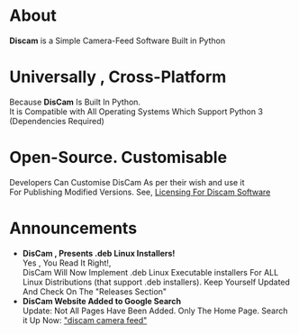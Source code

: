 # About
**Discam** is a Simple Camera-Feed Software Built in Python

# Universally , Cross-Platform
Because **DisCam** Is Built In Python.  
It is Compatible with All Operating Systems Which Support Python 3 (Dependencies Required)

# Open-Source. Customisable
Developers Can Customise DisCam As per their wish and use it  
For Publishing Modified Versions. See, [Licensing For Discam Software](https://github.com/deepanharsha/DisCam/blob/main/LICENSE.md)

# Announcements
- **DisCam , Presents .deb Linux Installers!**  
  Yes , You Read It Right!,  
  DisCam Will Now Implement .deb Linux Executable installers For ALL Linux Distributions (that support .deb installers).
  Keep Yourself Updated And Check On The "Releases Section"
- **DisCam Website Added to Google Search**  
  Update: Not All Pages Have Been Added. Only The Home Page.
  Search it Up Now: ["discam camera feed"](https://www.google.com/search?q=discam+camera+feed)

